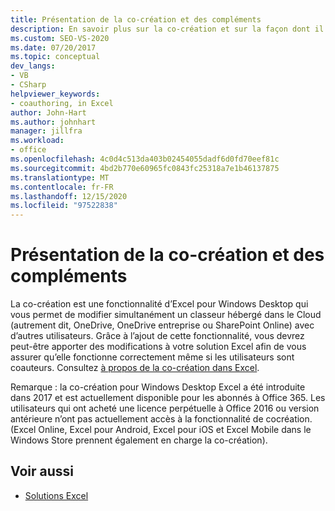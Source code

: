 ```yaml
---
title: Présentation de la co-création et des compléments
description: En savoir plus sur la co-création et sur la façon dont il s’agit d’une fonctionnalité d’Excel pour Windows Desktop qui vous permet de modifier un classeur hébergé dans le Cloud simultanément avec d’autres utilisateurs.
ms.custom: SEO-VS-2020
ms.date: 07/20/2017
ms.topic: conceptual
dev_langs:
- VB
- CSharp
helpviewer_keywords:
- coauthoring, in Excel
author: John-Hart
ms.author: johnhart
manager: jillfra
ms.workload:
- office
ms.openlocfilehash: 4c0d4c513da403b02454055dadf6d0fd70eef81c
ms.sourcegitcommit: 4bd2b770e60965fc0843fc25318a7e1b46137875
ms.translationtype: MT
ms.contentlocale: fr-FR
ms.lasthandoff: 12/15/2020
ms.locfileid: "97522838"
---
```

# <a name="understand-coauthoring-and-add-ins"></a>Présentation de la co-création et des compléments

La co-création est une fonctionnalité d’Excel pour Windows Desktop qui vous permet de modifier simultanément un classeur hébergé dans le Cloud (autrement dit, OneDrive, OneDrive entreprise ou SharePoint Online) avec d’autres utilisateurs. Grâce à l’ajout de cette fonctionnalité, vous devrez peut-être apporter des modifications à votre solution Excel afin de vous assurer qu’elle fonctionne correctement même si les utilisateurs sont coauteurs. Consultez [à propos de la co-création dans Excel](/office/vba/excel/concepts/about-coauthoring-in-excel).

Remarque : la co-création pour Windows Desktop Excel a été introduite dans 2017 et est actuellement disponible pour les abonnés à Office 365. Les utilisateurs qui ont acheté une licence perpétuelle à Office 2016 ou version antérieure n’ont pas actuellement accès à la fonctionnalité de cocréation. (Excel Online, Excel pour Android, Excel pour iOS et Excel Mobile dans le Windows Store prennent également en charge la co-création).

## <a name="see-also"></a>Voir aussi
- [Solutions Excel](./excel-solutions.md)
